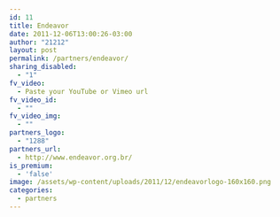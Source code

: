 ```yaml
---
id: 11
title: Endeavor
date: 2011-12-06T13:00:26-03:00
author: "21212"
layout: post
permalink: /partners/endeavor/
sharing_disabled:
  - "1"
fv_video:
  - Paste your YouTube or Vimeo url
fv_video_id:
  - ""
fv_video_img:
  - ""
partners_logo:
  - "1288"
partners_url:
  - http://www.endeavor.org.br/
is_premium:
  - 'false'
image: /assets/wp-content/uploads/2011/12/endeavorlogo-160x160.png
categories:
  - partners
---
```

